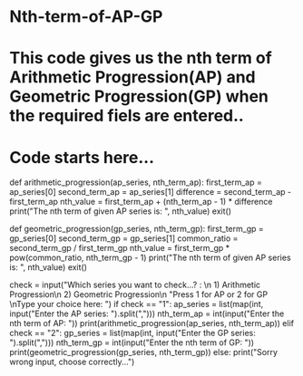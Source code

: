 # Nth-term-of-AP-GP
# This code gives us the nth term of Arithmetic Progression(AP) and Geometric Progression(GP) when the required fiels are entered..
# Code starts here...
def arithmetic_progression(ap_series, nth_term_ap):
    first_term_ap = ap_series[0]
    second_term_ap = ap_series[1]
    difference = second_term_ap - first_term_ap
    nth_value = first_term_ap + (nth_term_ap - 1) * difference
    print("The nth term of given AP series is: ", nth_value)
    exit()


def geometric_progression(gp_series, nth_term_gp):
    first_term_gp = gp_series[0]
    second_term_gp = gp_series[1]
    common_ratio = second_term_gp / first_term_gp
    nth_value = first_term_gp * pow(common_ratio, nth_term_gp - 1)
    print("The nth term of given AP series is: ", nth_value)
    exit()

check = input("Which series you want to check...? : \n 1) Arithmetic Progression\n 2) Geometric Progression\n 
              "Press 1 for AP or 2 for GP \nType your choice here:  ")
if check == "1":
    ap_series = list(map(int, input("Enter the AP series: ").split(",")))
    nth_term_ap = int(input("Enter the nth term of AP: "))
    print(arithmetic_progression(ap_series, nth_term_ap))
elif check == "2":
    gp_series = list(map(int, input("Enter the GP series: ").split(",")))
    nth_term_gp = int(input("Enter the nth term of GP: "))
    print(geometric_progression(gp_series, nth_term_gp))
else:
    print("Sorry wrong input, choose correctly...")

